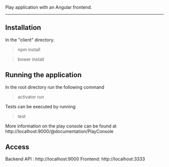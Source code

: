 Play application with an Angular frontend.

-------------------------------------------

Installation
------------

In the "client" directory.

> npm install

> bower install

Running the application
-----------------------

In the root directory run the following command

> activator run

Tests can be executed by running

> test

More information on the play console can be found at http://localhost:9000/@documentation/PlayConsole

Access
------

Backend API : http://localhost:9000
Frontend: http://localhost:3333
